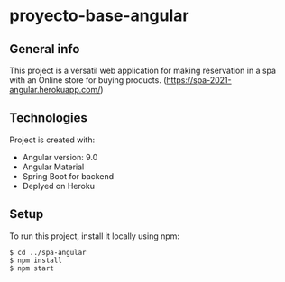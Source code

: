 # proyecto-base-angular

## General info
This project is a versatil web application for making reservation in a spa with an 
Online store for buying products. 
(https://spa-2021-angular.herokuapp.com/)
	
## Technologies
Project is created with:
* Angular  version: 9.0
* Angular Material 
* Spring Boot for backend
* Deplyed on Heroku 
	
## Setup
To run this project, install it locally using npm:

```
$ cd ../spa-angular
$ npm install
$ npm start
